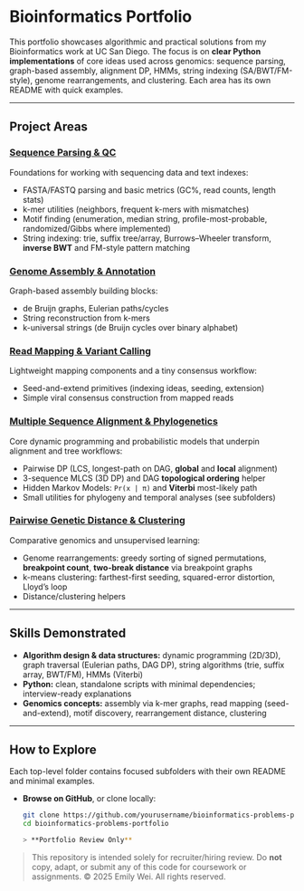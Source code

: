 # Bioinformatics Portfolio

This portfolio showcases algorithmic and practical solutions from my Bioinformatics work at UC San Diego. The focus is on **clear Python implementations** of core ideas used across genomics: sequence parsing, graph-based assembly, alignment DP, HMMs, string indexing (SA/BWT/FM-style), genome rearrangements, and clustering. Each area has its own README with quick examples.

---

## Project Areas

### [Sequence Parsing & QC](./Sequence%20Parsing%20%26%20QC/)
Foundations for working with sequencing data and text indexes:
- FASTA/FASTQ parsing and basic metrics (GC%, read counts, length stats)
- k-mer utilities (neighbors, frequent k-mers with mismatches)
- Motif finding (enumeration, median string, profile-most-probable, randomized/Gibbs where implemented)
- String indexing: trie, suffix tree/array, Burrows–Wheeler transform, **inverse BWT** and FM-style pattern matching

### [Genome Assembly & Annotation](./Genome%20Assembly%20%26%20Annotation/)
Graph-based assembly building blocks:
- de Bruijn graphs, Eulerian paths/cycles
- String reconstruction from k-mers
- k-universal strings (de Bruijn cycles over binary alphabet)

### [Read Mapping & Variant Calling](./Read%20Mapping%20%26%20Variant%20Calling/)
Lightweight mapping components and a tiny consensus workflow:
- Seed-and-extend primitives (indexing ideas, seeding, extension)
- Simple viral consensus construction from mapped reads

### [Multiple Sequence Alignment & Phylogenetics](./Multiple%20Sequence%20Alignment%20%26%20Phylogenetics/)
Core dynamic programming and probabilistic models that underpin alignment and tree workflows:
- Pairwise DP (LCS, longest-path on DAG, **global** and **local** alignment)
- 3-sequence MLCS (3D DP) and DAG **topological ordering** helper
- Hidden Markov Models: `Pr(x | π)` and **Viterbi** most-likely path
- Small utilities for phylogeny and temporal analyses (see subfolders)

### [Pairwise Genetic Distance & Clustering](./Pairwise%20Genetic%20Distance%20%26%20Clustering/)
Comparative genomics and unsupervised learning:
- Genome rearrangements: greedy sorting of signed permutations, **breakpoint count**, **two-break distance** via breakpoint graphs
- k-means clustering: farthest-first seeding, squared-error distortion, Lloyd’s loop
- Distance/clustering helpers

---

## Skills Demonstrated
- **Algorithm design & data structures:** dynamic programming (2D/3D), graph traversal (Eulerian paths, DAG DP), string algorithms (trie, suffix array, BWT/FM), HMMs (Viterbi)
- **Python:** clean, standalone scripts with minimal dependencies; interview-ready explanations
- **Genomics concepts:** assembly via k-mer graphs, read mapping (seed-and-extend), motif discovery, rearrangement distance, clustering

---

## How to Explore
Each top-level folder contains focused subfolders with their own README and minimal examples.

- **Browse on GitHub**, or clone locally:
  ```bash
  git clone https://github.com/yourusername/bioinformatics-problems-portfolio.git
  cd bioinformatics-problems-portfolio

  > **Portfolio Review Only**
> This repository is intended solely for recruiter/hiring review.
> Do **not** copy, adapt, or submit any of this code for coursework or assignments.
> © 2025 Emily Wei. All rights reserved.

